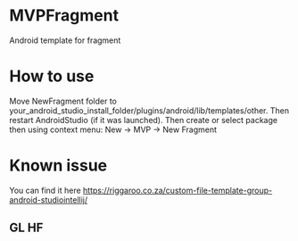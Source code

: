 # MVPFragment

Android template for fragment

# How to use

Move NewFragment folder to your_android_studio_install_folder/plugins/android/lib/templates/other.
Then restart AndroidStudio (if it was launched). Then create or select package then using context menu: New -> MVP -> New Fragment

# Known issue

You can find it here https://riggaroo.co.za/custom-file-template-group-android-studiointellij/

## GL HF
